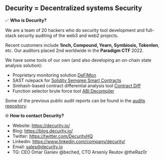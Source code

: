 ## Decurity = Decentralized systems Security

✅ **Who is Decurity?**

We are a team of 20 hackers who do security tool development and full-stack security auditing of the web3 and web2 projects.

Recent customers include **1inch, Compound, Yearn, Symbiosis, Tokenlon**, etc.
Our auditors placed 2nd worldwide in the **Paradigm CTF** 2022.

We have some tools of our own (and also developing an on-chain state analysis solution):
* Proprietary monitoring solution [DeFiMon](https://decurity.io/products)
* SAST rulepack for [Solidity Semgrep Smart Contracts](https://github.com/Decurity/semgrep-smart-contracts)
* Simhash-based contract differential analysis tool [Contract Diff](https://contract-diff.xyz/)
* Function selector brute force tool [ABI Decompiler](https://github.com/Decurity/abi-decompiler)

Some of the previous public audit reports can be found in the [audits repository](https://github.com/Decurity/audits).

🌐 **How to contact Decurity?**

* Website: https://decurity.io/
* Blog: https://blog.decurity.io/
* Twitter: https://twitter.com/DecurityHQ
* Linkedin: https://www.linkedin.com/company/decurity/
* Email: sales@decurity.io
* TG: CEO Omar Ganiev @beched, CTO Arseniy Reutov @theRaz0r
